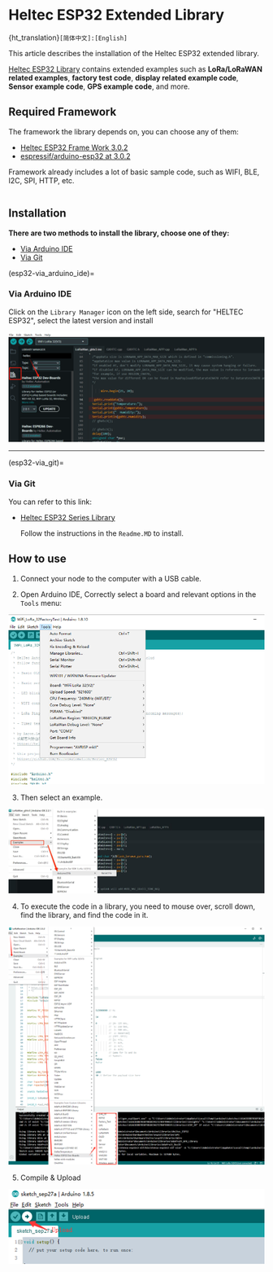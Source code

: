 # Heltec ESP32 Extended Library
{ht_translation}`[简体中文]:[English]`

This article describes the installation of the Heltec ESP32 extended library.

[Heltec ESP32 Library](library)  contains extended examples such as **LoRa/LoRaWAN related examples**, **factory test code**, **display related example code**, **Sensor example code**, **GPS example code**, and more.

## Required Framework
The framework the library depends on, you can choose any of them:

- [Heltec ESP32 Frame Work 3.0.2](installing_development_framework_and_library) 
- [espressif/arduino-esp32 at 3.0.2](https://github.com/espressif/arduino-esp32/tree/3.0.2)

Framework already includes a lot of basic sample code, such as WIFI, BLE, I2C, SPI, HTTP, etc.

``` {warning} Framework v3.0.0 and Library v2.0.0 are updated together, Older frameworks and libraries are no longer applicable to the new ones.
```

## Installation
**There are two methods to install the library, choose one of they:**

- [Via Arduino IDE](esp32-via_arduino_ide)
- [Via Git](esp32-via_git)

(esp32-via_arduino_ide)=

### Via Arduino IDE

 Click on the `Library Manager` icon on the left side, search for "HELTEC ESP32", select the latest version and install

  ![](img/quick_start/lib.png)

--------

(esp32-via_git)=

### Via Git

You can refer to this link:

- [Heltec ESP32 Series Library](https://github.com/HelTecAutomation/Heltec_ESP32)

  Follow the instructions in the `Readme.MD` to install.

## How to use
1. Connect your node to the computer with a USB cable.

2. Open Arduino IDE, Correctly select a board and relevant options in the `Tools` menu:

![](img/quick_start/08.png)

3. Then select an example.

![](img/quick_start/09.jpg)

4. To execute the code in a library, you need to mouse over, scroll down, find the library, and find the code in it.

![](img/quick_start/execute.png)

5. Compile & Upload

![](img/quick_start/10.png)

``` {tip} If you cannot upload the code, please manually enter the BOOTLOADER mode: hold down the PRG (USER/BOOT) key and do not release it, press the RST key once, and then release the PRG (USER/BOOT).
```